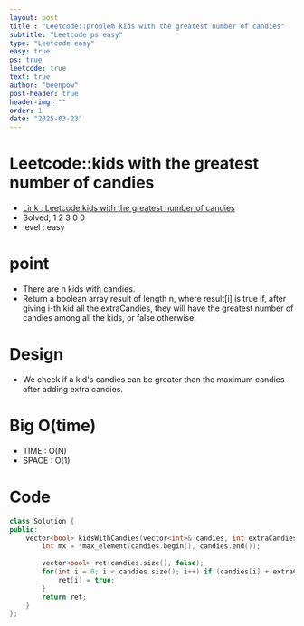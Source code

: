 ```yaml
---
layout: post
title : "Leetcode::problem kids with the greatest number of candies"
subtitle: "Leetcode ps easy"
type: "Leetcode easy"
easy: true
ps: true
leetcode: true
text: true
author: "beenpow"
post-header: true
header-img: ""
order: 1
date: "2025-03-23"
---
```


# Leetcode::kids with the greatest number of candies
- [Link : Leetcode:kids with the greatest number of candies](https://leetcode.com/problems/kids-with-the-greatest-number-of-candies/description/?envType=company&envId=google&favoriteSlug=google-thirty-days)
- Solved, 1 2 3 0 0
- level : easy

# point
- There are n kids with candies.
- Return a boolean array result of length n, where result[i] is true if, after giving i-th kid all the extraCandies, they will have the greatest number of candies among all the kids, or false otherwise.

# Design
- We check if a kid's candies can be greater than the maximum candies after adding extra candies.

# Big O(time)
- TIME : O(N)
- SPACE : O(1)
# Code

```cpp
class Solution {
public:
    vector<bool> kidsWithCandies(vector<int>& candies, int extraCandies) {
        int mx = *max_element(candies.begin(), candies.end());
        
        vector<bool> ret(candies.size(), false);
        for(int i = 0; i < candies.size(); i++) if (candies[i] + extraCandies >= mx) {
            ret[i] = true;
        }
        return ret;
    }
};
```
